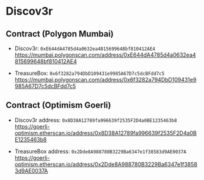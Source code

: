 # Discov3r

## Contract (Polygon Mumbai)
- Discov3r: `0xE644dA4785d4a0632ea4815699648bf810412AE4`
https://mumbai.polygonscan.com/address/0xE644dA4785d4a0632ea4815699648bf810412AE4

- TreasureBox: `0x6f3282a794DbD109431e9985A67D7c5dcBFdd7c5`
https://mumbai.polygonscan.com/address/0x6f3282a794DbD109431e9985A67D7c5dcBFdd7c5

## Contract (Optimism Goerli)
- Discov3r address: `0x8D38A12789fa996639f2535F2D4a0BE1235463b8`
https://goerli-optimism.etherscan.io/address/0x8D38A12789fa996639f2535F2D4a0BE1235463b8

- TreasureBox address: `0x2Dde8A988780B3229Ba6347e1f38583d9AE0037A`
https://goerli-optimism.etherscan.io/address/0x2Dde8A988780B3229Ba6347e1f38583d9AE0037A



